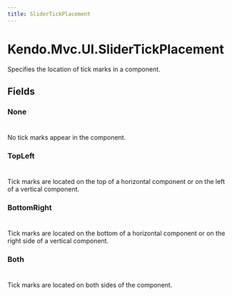 ```yaml
---
title: SliderTickPlacement
---
```


# Kendo.Mvc.UI.SliderTickPlacement
Specifies the location of tick marks in a component.


## Fields


### None
#
No tick marks appear in the component.

### TopLeft
#
Tick marks are located on the top of a horizontal component or on the
            left of a vertical component.

### BottomRight
#
Tick marks are located on the bottom of a horizontal component or on the
            right side of a vertical component.

### Both
#
Tick marks are located on both sides of the component.




